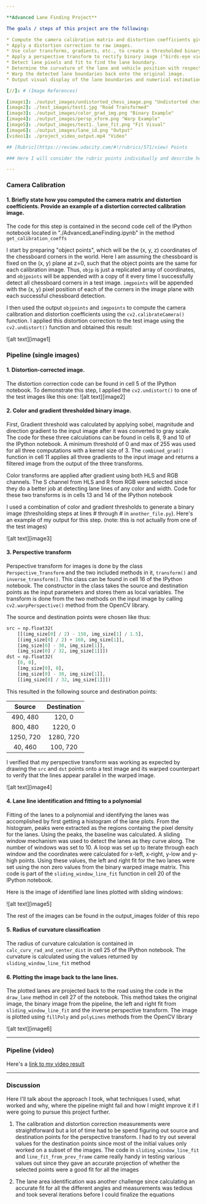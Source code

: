 ```yaml
---

**Advanced Lane Finding Project**

The goals / steps of this project are the following:

* Compute the camera calibration matrix and distortion coefficients given a set of chessboard images.
* Apply a distortion correction to raw images.
* Use color transforms, gradients, etc., to create a thresholded binary image.
* Apply a perspective transform to rectify binary image ("birds-eye view").
* Detect lane pixels and fit to find the lane boundary.
* Determine the curvature of the lane and vehicle position with respect to center.
* Warp the detected lane boundaries back onto the original image.
* Output visual display of the lane boundaries and numerical estimation of lane curvature and vehicle position.

[//]: # (Image References)

[image1]: ./output_images/undistorted_chess_image.png "Undistorted chessboard image"
[image2]: ./test_images/test1.jpg "Road Transformed"
[image3]: ./output_images/color_grad_img.png "Binary Example"
[image4]: ./output_images/persp_xform.png "Warp Example"
[image5]: ./output_images/test1._lane_fit.png "Fit Visual"
[image6]: ./output_images/lane_id.png "Output"
[video1]: ./project_video_output.mp4 "Video"

## [Rubric](https://review.udacity.com/#!/rubrics/571/view) Points

### Here I will consider the rubric points individually and describe how I addressed each point in my implementation.  

---
```


### Camera Calibration

#### 1. Briefly state how you computed the camera matrix and distortion coefficients. Provide an example of a distortion corrected calibration image.

The code for this step is contained in the second code cell of the IPython notebook located in "./AdvancedLaneFinding.ipynb" in the method `get_calibration_coeffs`

I start by preparing "object points", which will be the (x, y, z) coordinates of the chessboard corners in the world. Here I am assuming the chessboard is fixed on the (x, y) plane at z=0, such that the object points are the same for each calibration image.  Thus, `objp` is just a replicated array of coordinates, and `objpoints` will be appended with a copy of it every time I successfully detect all chessboard corners in a test image.  `imgpoints` will be appended with the (x, y) pixel position of each of the corners in the image plane with each successful chessboard detection.  

I then used the output `objpoints` and `imgpoints` to compute the camera calibration and distortion coefficients using the `cv2.calibrateCamera()` function.  I applied this distortion correction to the test image using the `cv2.undistort()` function and obtained this result: 

![alt text][image1]

### Pipeline (single images)

#### 1. Distortion-corrected image.

The distortion correction code can be found in cell 5 of the IPython notebook. To demonstrate this step, I applied the `cv2.undistort()` to one of the test images like this one:
![alt text][image2]

#### 2. Color and gradient thresholded binary image.

First, Gradient threshold was calculated by applying sobel, magnitude and direction gradient to the input image after it was converted to gray scale. The code for these three calculations can be found in cells 8, 9 and 10 of the IPython notebook. A minimum threshold of 0 and max of 255 was used for all three computations with a kernel size of 3. The `combined_grad()` function in cell 11 applies all three gradients to the input image and returns a filtered image from the output of the three transforms. 

Color transforms are applied after gradient using both HLS and RGB channels. The S channel from HLS and R from RGB were selected since they do a better job at detecting lane lines of any color and width. Code for these two transforms is in cells 13 and 14 of the IPython notebook

I used a combination of color and gradient thresholds to generate a binary image (thresholding steps at lines # through # in `another_file.py`).  Here's an example of my output for this step.  (note: this is not actually from one of the test images)

![alt text][image3]

#### 3. Perspective transform

Perspective transform for images is done by the class `Perspective_Transform` and the two included methods in it, `transform()` and `inverse_transform()`. This class can be found in cell 16 of the IPython notebook. The constructor in the class takes the source and destination points as the input parameters and stores them as local variables. The transform is done from the two methods on the input image by calling `cv2.warpPerspective()` method from the OpenCV library. 

The source and destination points were chosen like thus:

```python
src = np.float32(
    [[(img_size[0] / 2) - 150, img_size[1] / 1.5],
    [(img_size[0] / 2) + 160, img_size[1]],
    [img_size[0] - 30, img_size[1]],
    [img_size[0] / 32, img_size[1]]])
dst = np.float32(
    [0, 0],
    [img_size[0], 0],
    [img_size[0] - 30, img_size[1]],
    [[img_size[0] / 32, img_size[1]]])
```

This resulted in the following source and destination points:

| Source        | Destination   | 
|:-------------:|:-------------:| 
| 490, 480      | 120, 0        | 
| 800, 480      | 1220, 0       |
| 1250, 720     | 1280, 720     |
| 40, 460       | 100, 720      |

I verified that my perspective transform was working as expected by drawing the `src` and `dst` points onto a test image and its warped counterpart to verify that the lines appear parallel in the warped image.

![alt text][image4]

#### 4. Lane line identification and fitting to a polynomial

Fitting of the lanes to a polynomial and identifying the lanes was accomplished by first getting a histogram of the lane plots. From the histogram, peaks were extracted as the regions containg the pixel density for the lanes. Using the peaks, the baseline was calculated. A sliding window mechanism was used to detect the lanes as they curve along. The number of windows was set to 10. A loop was set up to iterate through each window and the coordinates were calculated for x-left, x-right, y-low and y-high points. Using these values, the left and right fit for the two lanes were set using the non zero values from the binary warped image matrix. This code is part of the `sliding_window_line_fit` function in cell 20 of the IPython notebook.

Here is the image of identified lane lines plotted with sliding windows:

![alt text][image5]

The rest of the images can be found in the output_images folder of this repo

#### 5. Radius of curvature classification

The radius of curvature calculation is contained in `calc_curv_rad_and_center_dist` in cell 25 of the IPython notebook. The curvature is calculated using the values returned by `sliding_window_line_fit` method

#### 6. Plotting the image back to the lane lines.

The plotted lanes are projected back to the road using the code in the `draw_lane` method in cell 27 of the notebook. This method takes the original image, the binary image from the pipeline, the left and right fit from `sliding_window_line_fit` and the inverse perspective transform. The image is plotted using `fillPoly` and `polyLines` methods from the OpenCV library

![alt text][image6]

---

### Pipeline (video)


Here's a [link to my video result](./project_video.mp4)

---

### Discussion


Here I'll talk about the approach I took, what techniques I used, what worked and why, where the pipeline might fail and how I might improve it if I were going to pursue this project further. 

1.  The calibration and distortion correction measurements were straightforward but a lot of time had to be spend figuring out source and destination points for the perspective transform. I had to try out several values for the destination points since most of the initial values only worked on a subset of the images. The code in `sliding_window_line_fit` and `line_fit_from_prev_frame` came really handy in testing various values out since they gave an accurate projection of whether the selected points were a good fit for all the images

2. The lane area identification was another challenge since calculating an accurate fit for all the different angles and measurements was tedious and took several iterations before I could finalize the equations
